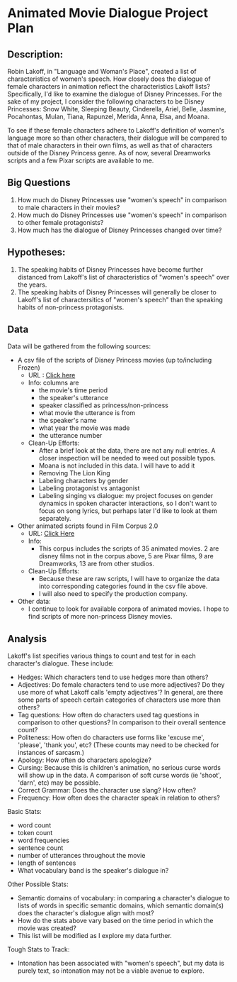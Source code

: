 # Animated Movie Dialogue Project Plan
## Description:
Robin Lakoff, in "Language and Woman's Place", created a list of 
characteristics of women's speech. How closely does the dialogue of 
female characters in animation reflect the characteristics Lakoff lists? 
Specifically, I'd like to examine the dialogue of Disney Princesses. For 
the sake of my project, I consider the following characters to be Disney 
Princesses: Snow White, Sleeping Beauty, Cinderella, Ariel, Belle, 
Jasmine, Pocahontas, Mulan, Tiana, Rapunzel, Merida, Anna, Elsa, and 
Moana. 

To see if these female characters adhere to Lakoff's definition of 
women's language more so than other characters, their dialogue will be 
compared to that of male characters in their own films, as well as 
that of characters outside of the Disney Princess genre. As of now, 
several Dreamworks scripts and a few Pixar scripts are available to me.

## Big Questions
1. How much do Disney Princesses use "women's speech" in comparison to 
male characters in their movies?
2. How much do Disney Princesses use "women's speech" in comparison to 
other female protagonists?
3. How much has the dialogue of Disney Princesses changed over time?
  
## Hypotheses:
1. The speaking habits of Disney Princesses have become further 
distanced from Lakoff's list of characteristics of "women's speech" over 
the years.
2. The speaking habits of Disney Princesses will generally be closer to 
Lakoff's list of charactersitics of "women's speech" than the speaking 
habits of non-princess protagonists.

## Data
Data will be gathered from the following sources:
* A csv file of the scripts of Disney Princess movies (up to/including 
Frozen)
  * URL : [Click 
here](https://stanford.academia.edu/LeliaGlass/Corpora)
  * Info: columns 
are
      * the movie's time period
      * the speaker's utterance
      * speaker classified as princess/non-princess
      * what movie the utterance is from
      * the speaker's name
      * what year the movie was made
      * the utterance number
  * Clean-Up Efforts:
      * After a brief look at the data, there are not any null entries. 
A closer inspection will be needed to weed out possible typos.
      * Moana is not included in this data. I will have to add it
      * Removing The Lion King
      * Labeling characters by gender
      * Labeling protagonist vs antagonist
      * Labeling singing vs dialogue: my project focuses on gender 
dynamics in spoken character interactions, so I don't want to focus on 
song lyrics, but perhaps later I'd like to look at them separately.
* Other animated scripts found in Film Corpus 2.0
  * URL: [Click Here](https://nlds.soe.ucsc.edu/fc2)
  * Info:
      * This corpus includes the scripts of 35 animated movies. 2 are 
disney films not in the corpus above, 5 are Pixar films, 9 are Dreamworks, 13 are from other studios. 
  * Clean-Up Efforts:
      * Because these are raw scripts, I will have to organize the data 
into corresponding categories found in the csv file above.
      * I will also need to specify the production company.
* Other data:
  * I continue to look for available corpora of animated movies. I hope 
to find scripts of more non-princess Disney movies. 

## Analysis
Lakoff's list specifies various things to count and test for in 
each character's dialogue. These include:
* Hedges: Which characters tend to use hedges more than others?
* Adjectives: Do female characters tend to use more adjectives? Do they 
use more of what Lakoff calls 'empty adjectives'? In general, are there 
some parts of speech certain categories of characters use more than 
others?
* Tag questions: How often do characters used tag questions in 
comparison to other questions? In comparison to their overall sentence 
count?
* Politeness: How often do characters use forms like 'excuse me', 
'please', 'thank you', etc? (These counts may need to be checked for 
instances of sarcasm.)
* Apology: How often do characters apologize?
* Cursing: Because this is children's animation, no serious curse words 
will show up in the data. A comparison of soft curse words (ie 'shoot', 
'darn', etc) may be possible.
* Correct Grammar: Does the character use slang? How often?
* Frequency: How often does the character speak in relation to others?

Basic Stats:
* word count
* token count
* word frequencies
* sentence count
* number of utterances throughout the movie
* length of sentences
* What vocabulary band is the speaker's dialogue in?

Other Possible Stats:
* Semantic domains of vocabulary: in comparing a character's dialogue to 
lists of words in specific semantic domains, which semantic domain(s) 
does the character's dialogue align with most?
* How do the stats above vary based on the time period in which the 
movie was created?
* This list will be modified as I explore my data further.

Tough Stats to Track:
* Intonation has been associated with "women's speech", but my data is 
purely text, so intonation may not be a viable avenue to explore.  

##
